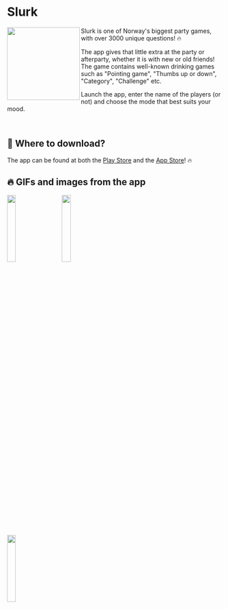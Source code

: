 # Slurk
<img src="https://user-images.githubusercontent.com/31239471/89033126-6e460a00-d336-11ea-9947-6142e8ad240a.png" height="170" width="170" align="left"/>

Slurk is one of Norway's biggest party games, with over 3000 unique questions! 🔥

The app gives that little extra at the party or afterparty, whether it is with new or old friends! The game contains well-known drinking games such as "Pointing game", "Thumbs up or down", "Category", "Challenge" etc.

Launch the app, enter the name of the players (or not) and choose the mode that best suits your mood.

<br>

## 🧐 Where to download?
The app can be found at both the [Play Store](https://play.google.com/store/apps/details?id=app.andersmhalvorsen.slurk) and the [App Store](https://vg.no)! 🔥

## 🔥 GIFs and images from the app
<img src="https://user-images.githubusercontent.com/31239471/90683680-3b24d580-e267-11ea-89cc-155bb54c67ef.gif" width="20%" height="20%"></img>
&nbsp;
&nbsp;
&nbsp;
<img src="https://user-images.githubusercontent.com/31239471/90683966-acfd1f00-e267-11ea-9011-1d022cb3a3e9.gif" width="20%" height="20%"></img>
<br>

<img src="https://user-images.githubusercontent.com/31239471/90684374-5e9c5000-e268-11ea-9736-a8d6a1c1bcb5.gif" width="20%" height="20%"></img>

